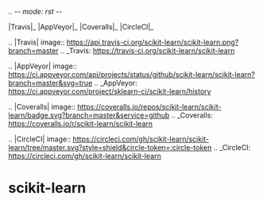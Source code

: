 .. -*- mode: rst -*-

|Travis|_ |AppVeyor|_ |Coveralls|_ |CircleCI|_

.. |Travis| image:: https://api.travis-ci.org/scikit-learn/scikit-learn.png?branch=master
.. _Travis: https://travis-ci.org/scikit-learn/scikit-learn

.. |AppVeyor| image:: https://ci.appveyor.com/api/projects/status/github/scikit-learn/scikit-learn?branch=master&svg=true
.. _AppVeyor: https://ci.appveyor.com/project/sklearn-ci/scikit-learn/history

.. |Coveralls| image:: https://coveralls.io/repos/scikit-learn/scikit-learn/badge.svg?branch=master&service=github
.. _Coveralls: https://coveralls.io/r/scikit-learn/scikit-learn

.. |CircleCI| image:: https://circleci.com/gh/scikit-learn/scikit-learn/tree/master.svg?style=shield&circle-token=:circle-token
.. _CircleCI: https://circleci.com/gh/scikit-learn/scikit-learn


scikit-learn
============

